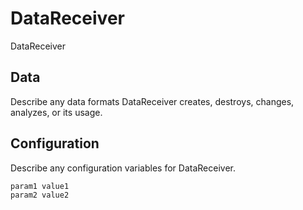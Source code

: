 # DataReceiver

DataReceiver

## Data

Describe any data formats DataReceiver creates, destroys, changes, analyzes, or its usage.




## Configuration

Describe any configuration variables for DataReceiver.

```
param1 value1
param2 value2
```
